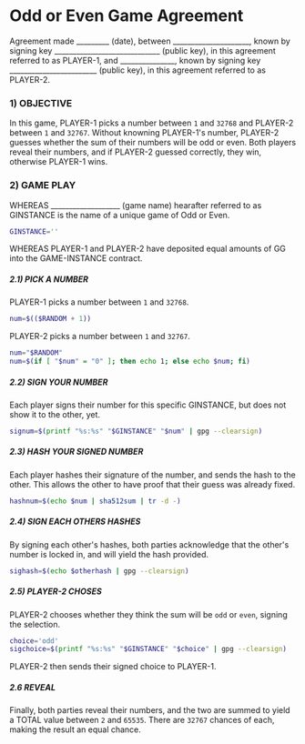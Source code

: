 # Odd or Even Game Agreement

Agreement made _________ (date), between _____________________, known by signing key _____________________________ (public key), in this agreement referred to as PLAYER-1, and _______________, known by signing key ________________________ (public key), in this agreement referred to as PLAYER-2.

### 1) OBJECTIVE

In this game, PLAYER-1 picks a number between `1` and `32768` and PLAYER-2 between `1` and `32767`. Without knowning PLAYER-1's number, PLAYER-2 guesses whether the sum of their numbers will be odd or even. Both players reveal their numbers, and if PLAYER-2 guessed correctly, they win, otherwise PLAYER-1 wins.

### 2) GAME PLAY

WHEREAS ___________________ (game name) hearafter referred to as GINSTANCE is the name of a unique game of Odd or Even.

``` bash
GINSTANCE=''
```

WHEREAS PLAYER-1 and PLAYER-2 have deposited equal amounts of GG into the GAME-INSTANCE contract.

##### 2.1) PICK A NUMBER

PLAYER-1 picks a number between `1` and `32768`.

``` bash
num=$(($RANDOM + 1))
```

PLAYER-2 picks a number between `1` and `32767`.

``` bash
num="$RANDOM"
num=$(if [ "$num" = "0" ]; then echo 1; else echo $num; fi)
```


##### 2.2) SIGN YOUR NUMBER

Each player signs their number for this specific GINSTANCE, but does not show it to the other, yet.

``` bash
signum=$(printf "%s:%s" "$GINSTANCE" "$num" | gpg --clearsign)
```

##### 2.3) HASH YOUR SIGNED NUMBER

Each player hashes their signature of the number, and sends the hash to the other. This allows the other to have proof that their guess was already fixed.

``` bash
hashnum=$(echo $num | sha512sum | tr -d -)
```

##### 2.4) SIGN EACH OTHERS HASHES

By signing each other's hashes, both parties acknowledge that the other's number is locked in, and will yield the hash provided.

``` bash
sighash=$(echo $otherhash | gpg --clearsign)
```

##### 2.5) PLAYER-2 CHOSES

PLAYER-2 chooses whether they think the sum will be `odd` or `even`, signing the selection.

``` bash
choice='odd'
sigchoice=$(printf "%s:%s" "$GINSTANCE" "$choice" | gpg --clearsign)
```

PLAYER-2 then sends their signed choice to PLAYER-1.

##### 2.6 REVEAL

Finally, both parties reveal their numbers, and the two are summed to yield a TOTAL value between `2` and `65535`. There are `32767` chances of each, making the result an equal chance.

